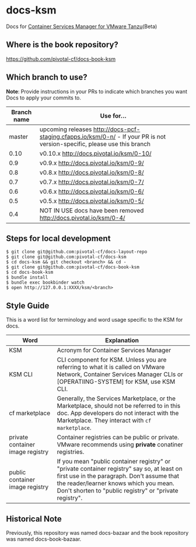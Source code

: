 docs-ksm
==========

Docs for [Container Services Manager for VMware Tanzu](https://network.pivotal.io/products/container-services-manager/)(Beta)

## Where is the book repository?
https://github.com/pivotal-cf/docs-book-ksm

## Which branch to use?

**Note**: Provide instructions in your PRs to indicate which branches you want Docs to apply your commits to.

| Branch name | Use for… |
|-------------| ---------|
| master      | upcoming releases http://docs-pcf-staging.cfapps.io/ksm/0-n/ - If your PR is not version-specific, please use this branch |
| 0.10       | v0.10.x  http://docs.pivotal.io/ksm/0-10/ |
| 0.9        | v0.9.x  http://docs.pivotal.io/ksm/0-9/   |
| 0.8        | v0.8.x  http://docs.pivotal.io/ksm/0-8/   |
| 0.7        | v0.7.x  http://docs.pivotal.io/ksm/0-7/   |
| 0.6        | v0.6.x  http://docs.pivotal.io/ksm/0-6/   |
| 0.5        | v0.5.x  http://docs.pivotal.io/ksm/0-5/   |
| 0.4        | NOT IN USE docs have been removed http://docs.pivotal.io/ksm/0-4/ |

## Steps for local development
```
$ git clone git@github.com:pivotal-cf/docs-layout-repo
$ git clone git@github.com:pivotal-cf/docs-ksm
$ cd docs-ksm && git checkout <branch> && cd -
$ git clone git@github.com:pivotal-cf/docs-book-ksm
$ cd docs-book-ksm
$ bundle install
$ bundle exec bookbinder watch
$ open http://127.0.0.1:XXXX/ksm/<branch>
```


## Style Guide

This is a word list for terminology and word usage specific to the KSM for docs.

| Word | Explanation |
|------|-------------|
| KSM |Acronym for Container Services Manager|
| KSM CLI | CLI component for KSM. Unless you are referring to what it is called on VMware Network, Container Services Manager CLIs or [OPERATIING-SYSTEM] for KSM, use KSM CLI.|
|cf marketplace| Generally, the Services Marketplace, or the Marketplace, should not be referred to in this doc. App developers do not interact with the Marketplace. They interact with `cf marketplace`.|
|private container image registry| Container registries can be public or private. VMware recommends using **private** conatiner registries. |
|public container image registry| If you mean "public container registry" or "private container registry" say so, at least on first use in the paragraph. Don't assume that the reader/learner knows which you mean. Don't shorten to "public registry" or "private registry". |


## Historical Note

Previously, this repository was named docs-bazaar and the book repository was named docs-book-bazaar.
